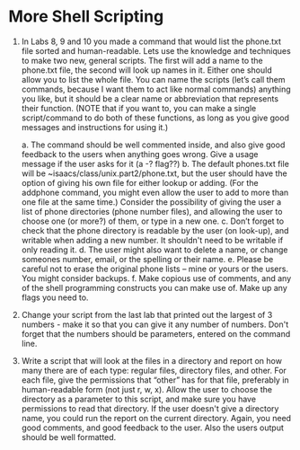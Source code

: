 # More Shell Scripting

1.  In Labs 8, 9 and 10 you made a command that would list the phone.txt file sorted and human-readable.  Lets use the knowledge and techniques to make two new, general scripts.  The first will add a name to the phone.txt file, the second will look up names in it.  Either one should allow you to list the whole file.  You can name the scripts (let’s call  them commands, because I want them to act like normal commands) anything you like, but it should be a clear name or abbreviation that represents their function.  (NOTE that if you want to, you can make a single script/command to do both of these functions, as long as you give good messages and instructions for using it.)

    a. The command should be well commented inside, and also give good feedback to the users when anything goes wrong.  Give a usage message if the user asks for it (a -? flag??)
    b. The default phones.txt file will be
~isaacs/class/unix.part2/phone.txt, but the user should have the option of giving his own file for  either lookup or adding.  (For the addphone command, you might even allow the user to add to more than one file at the same time.)  Consider the possibility of giving the user a list of phone directories (phone number files), and allowing the user to choose one (or more?) of them, or type in a new one.
   c. Don’t forget to check that the phone directory is readable by the user (on look-up), and writable when adding a new number.  It shouldn't need to be writable if only reading it.
   d.  The user might also want to delete a name, or change someones number, email, or  the spelling or their name.
   e. Please be careful not to erase the original phone lists – mine or yours or the users.  You might consider backups.
   f.  Make copious use of comments, and any of the shell programming constructs you can make use of.  Make up any flags you need to.

2. Change your script  from the last lab that printed out the largest of 3 numbers - make it so that  you can give it any number of numbers.  Don't forget that the numbers should be parameters, entered on the command line.

3.  Write a script that will look at the files in a directory and report on how many there are of each type: regular files, directory files, and other.  For each file, give the permissions that “other” has for that file, preferably in human-readable form (not just r, w, x).  Allow the user to choose the directory as a parameter to this script, and make sure you have permissions to read that directory.  If the user doesn't give a directory name, you could run the report on the current directory. Again, you need good comments, and good feedback to the user.  Also the users output should be well formatted.
